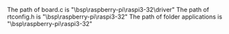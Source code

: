 The path of board.c is "\bsp\raspberry-pi\raspi3-32\driver\"
The path of rtconfig.h is "\bsp\raspberry-pi\raspi3-32\"
The path of folder applications is "\bsp\raspberry-pi\raspi3-32\"

